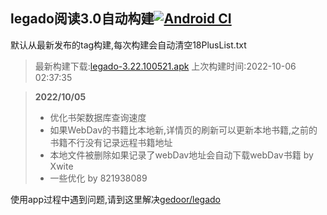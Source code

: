 ## legado阅读3.0自动构建[![Android CI](https://github.com/10bits/gedoor-Build/workflows/Android%20CI/badge.svg)](https://github.com/10bits/gedoor-Build/actions)

默认从最新发布的tag构建,每次构建会自动清空18PlusList.txt

> 最新构建下载:[legado-3.22.100521.apk](https://github.com/xianum/gedoor-Build/releases/download/legado-3.22.100521/legado-3.22.100521.apk) 上次构建时间:2022-10-06 02:37:35
<!--start-->
> **2022/10/05**
> 
> * 优化书架数据库查询速度
> * 如果WebDav的书籍比本地新,详情页的刷新可以更新本地书籍,之前的书籍不行没有记录远程书籍地址
> * 本地文件被删除如果记录了webDav地址会自动下载webDav书籍 by Xwite
> * 一些优化 by 821938089
<!--end-->
  
使用app过程中遇到问题,请到这里解决[gedoor/legado](https://github.com/gedoor/legado/issues)

